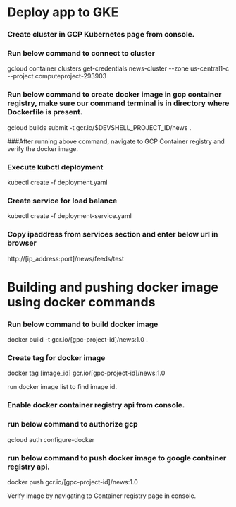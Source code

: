 # Deploy app to GKE

### Create cluster in GCP Kubernetes page from console.

### Run below command to connect to cluster
gcloud container clusters get-credentials news-cluster --zone us-central1-c --project computeproject-293903

### Run below command to create docker image in gcp container registry, make sure our command terminal is in directory where Dockerfile is present.
gcloud builds submit -t gcr.io/$DEVSHELL_PROJECT_ID/news . 

###After running above command, navigate to GCP Container registry and verify the docker image.

### Execute kubctl deployment
kubectl create -f deployment.yaml

### Create service for load balance
kubectl create -f deployment-service.yaml

### Copy ipaddress from services section and enter below url in browser
http://[ip_address:port]/news/feeds/test



# Building and pushing docker image using docker commands

### Run below command to build docker image
docker build -t gcr.io/[gpc-project-id]/news:1.0 .

### Create tag for docker image
docker tag [image_id] gcr.io/[gpc-project-id]/news:1.0

run docker image list to find image id.

### Enable docker container registry api from console.

### run below command to authorize gcp
gcloud auth configure-docker

### run below command to push docker image to google container registry api.
docker push gcr.io/[gpc-project-id]/news:1.0

Verify image by navigating to Container registry page in console.
